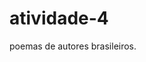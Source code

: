 # atividade-4
<DOCTYPE>
<html>
<head>
 
 <title> repositorio da atividade 4</title>
 
</head>
<body style = "cor: pink">
 poemas de autores brasileiros.
 </body>
 </html>

